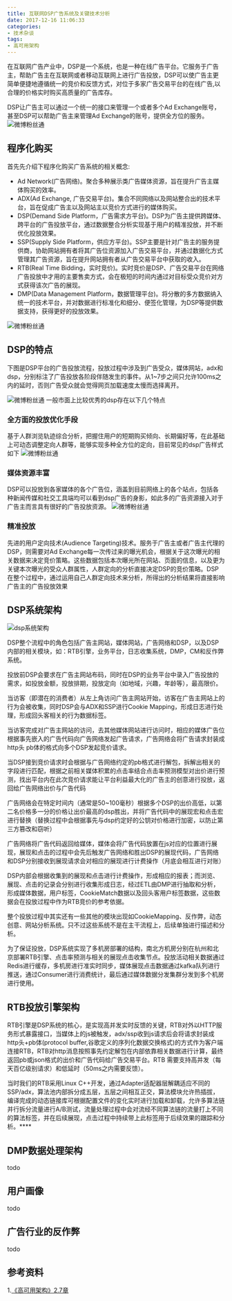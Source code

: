 ```yaml
---
title: 互联网DSP广告系统及关键技术分析
date: 2017-12-16 11:06:33
categories:
- 技术杂谈
tags:
- 高可用架构
---
```

在互联网广告产业中，DSP是一个系统，也是一种在线广告平台。它服务于广告主，帮助广告主在互联网或者移动互联网上进行广告投放，DSP可以使广告主更简单便捷地遵循统一的竞价和反馈方式，对位于多家广告交易平台的在线广告,以合理的价格实时购买高质量的广告库存。

DSP让广告主可以通过一个统一的接口来管理一个或者多个Ad Exchange账号，甚至DSP可以帮助广告主来管理Ad Exchange的账号，提供全方位的服务。
![微博粉丝通](http://wx1.sinaimg.cn/mw1024/78d85414ly1flvx60fs44j21is0skhdt.jpg "图1  DSP平台")
<!-- more -->

## 程序化购买
首先先介绍下程序化购买广告系统的相关概念:

* Ad Network(广告网络)。聚合多种展示类广告媒体资源，旨在提升广告主媒体购买的效率。
* ADX(Ad Exchange, 广告交易平台)。集合不同网络以及网站整合出的技术平台，旨在促成广告主以及网站主以竞价方式进行的媒体购买。
* DSP(Demand Side Platform，广告需求方平台)。DSP为广告主提供跨媒体、跨平台的广告投放平台，通过数据整合分析实现基于用户的精准投放，并不断优化投放效果。
* SSP(Supply Side Platform，供应方平台)。SSP主要是针对广告主的服务提供商，协助网站拥有者将其广告位资源加入广告交易平台，并通过数据化方式管理其广告资源，旨在提升网站拥有者从广告交易平台中获取的收入。
* RTB(Real Time Bidding，实时竞价)。实时竞价是DSP、广告交易平台在网络广告投放中才用的主要售卖方式，会在极短的时间内通过对目标受众竞价对方式获得该次广告的展现。
* DMP(Data Management Platform，数据管理平台)。将分散的多方数据纳入统一的技术平台，并对数据进行标准化和细分、便签化管理，为DSP等提供数据支持，获得更好的投放效果。

![微博粉丝通](http://wx2.sinaimg.cn/mw1024/78d85414ly1fo94lqaug5j20m80cg0tb.jpg "图2  程序化购买供需业务流")

## DSP的特点

下图是DSP平台的广告投放流程，投放过程中涉及到广告受众，媒体网站，adx和dsp，分别标注了广告投放各阶段伴随发生的事件。从1~7步之间只允许100ms之内的延时，否则广告受众就会觉得网页加载速度太慢而选择离开。

![微博粉丝通](http://wx3.sinaimg.cn/mw1024/78d85414ly1fn1hj2u52ej20m507ft9e.jpg "图3  dsp广告投放流程")
一般市面上比较优秀的dsp存在以下几个特点

### 全方面的投放优化手段
基于人群浏览轨迹综合分析，把握住用户的短期购买倾向、长期偏好等，在此基础上可动态调整定向人群等，能够实现多种全方位的定向，目前常见的dsp广告样式如下
![微博粉丝通](http://wx3.sinaimg.cn/mw1024/78d85414ly1fn1i0a3l0rj20p00bpgnm.jpg "图4  dsp广告样式")

### 媒体资源丰富
DSP可以投放到各家媒体的各个广告位，涵盖到目前网络上的各个站点，包括各种新闻传媒和社交工具端均可以看到dsp广告的身影，如此多的广告资源接入对于广告主而言具有很好的广告投放资源。
![微博粉丝通](http://wx2.sinaimg.cn/mw1024/78d85414ly1fn1i05k4c3j20jg08c0tb.jpg "图5  dsp支持的媒体资源")

### 精准投放
先进的用户定向技术(Audience Targeting)技术。服务于广告主或者广告主代理的DSP，则需要对Ad Exchange每一次传过来的曝光机会，根据关于这次曝光的相关数据来决定竞价策略。这些数据包括本次曝光所在网站、页面的信息，以及更为关键本次曝光的受众人群属性，人群定向的分析直接决定DSP的竞价策略。DSP在整个过程中，通过运用自己人群定向技术来分析，所得出的分析结果将直接影响广告主的广告投放效果

## DSP系统架构
![dsp系统架构](http://wx4.sinaimg.cn/mw1024/78d85414ly1fo948aghnpj20so0fztba.jpg "图6  dsp系统架构")

DSP整个流程中的角色包括广告主网站，媒体网站，广告网络和DSP，以及DSP内部的相关模块，如：RTB引擎，业务平台，日志收集系统，DMP，CM和反作弊系统。

投放前DSP会要求在广告主网站布码，同时在DSP的业务平台中录入广告投放的需求，如投放金额，投放排期，投放定向（如地域，兴趣，年龄等），最高限价。

当访客（即潜在的消费者）从左上角访问广告主网站开始，访客在广告主网站上的行为会被收集，同时DSP会与ADX和SSP进行Cookie Mapping，形成日志进行处理，形成回头客相关的行为数据标签。

当访客完成对广告主网站的访问，去其他媒体网站进行访问时，相应的媒体广告位根据事先嵌入的广告代码向广告网络发起广告请求，广告网络会将广告请求封装成http头 pb体的格式向多个DSP发起竞价请求。

当DSP接到竞价请求时会根据与广告网络约定的pb格式进行解包，拆解出相关的字段进行匹配，根据之前相关媒体积累的点击率结合点击率预测模型对出价进行预测，找出平台内在此次竞价请求能让平台利益最大化的广告主的创意进行投放，返回给广告网络出价与广告代码

广告网络会在特定时间内（通常是50~100毫秒）根据多个DSP的出价高低，以第二名价格多一分的价格让出价最高的dsp胜出，并将广告代码中的展现宏和点击宏进行替换（替换过程中会根据事先与dsp约定好的公钥对价格进行加密，以防止第三方篡改和窃听）

广告网络将广告代码返回给媒体，媒体会将广告代码放置在js对应的位置进行展现，展现和点击的过程中会先后触发广告网络和胜出DSP的展现代码，广告网络和DSP分别接收到展现请求会对相应的展现进行计费操作（月底会相互进行对账）

DSP内部会根据收集到的展现和点击进行计费操作，形成相应的报表；而浏览、展现、点击的记录会分别进行收集形成日志，经过ETL由DMP进行抽取和分析，形成媒体数据，用户标签，CookieMatch数据以及回头客用户标签数据，这些数据会在投放过程中作为RTB竞价的参考依据。

整个投放过程中其实还有一些其他的模块出现如CookieMapping、反作弊，动态创意、网站分析系统。只不过这些系统不是在主干流程上，后续单独进行描述和分析。

为了保证投放，DSP系统实现了多机房部署的结构，南北方机房分别在杭州和北京部署RTB引擎、点击率预测与相关的展现点击收集节点。投放活动相关数据通过Redis进行缓存，多机房进行准实时同步，媒体展现点击数据通过kafka队列进行推送，通过Consumer进行消费统计，最后通过媒体数据分发集群分发到多个机房进行使用。

## RTB投放引擎架构
RTB引擎是DSP系统的核心，是实现高并发实时反馈的关键，RTB对外以HTTP服务形式暴露接口，当媒体上的js被触发，adx/ssp收到js请求后会将请求封装成http头+pb体(protocol buffer,谷歌定义的序列化数据交换格式)的方式作为客户端连接RTB，RTB对http消息按照事先约定解包在内部依靠相关数据进行计算，最终返回pb或json格式的出价和广告代码给广告交易平台。RTB 需要支持高并发（每天百亿级别请求）和低延时（50ms之内需要反馈）。

当时我们的RTB采用Linux C++开发，通过Adapter适配器层解耦适应不同的SSP/adx，算法池内部拆分成五层，五层之间相互正交，算法模块允许热插拔，编译完成的动态链接库可根据配置文件的变化实时进行加载和卸载，允许多算法链并行拆分流量进行A/B测试，流量处理过程中会对流经不同算法链的流量打上不同的算法标签，并在后续展现，点击过程中持续带上此标签用于后续效果的跟踪和分析。****

## DMP数据处理架构
todo

## 用户画像
todo

## 广告行业的反作弊
todo

## 参考资料
1.[《高可用架构》2.7章](http://www.360doc.com/content/15/0806/07/2909773_489803369.shtml)